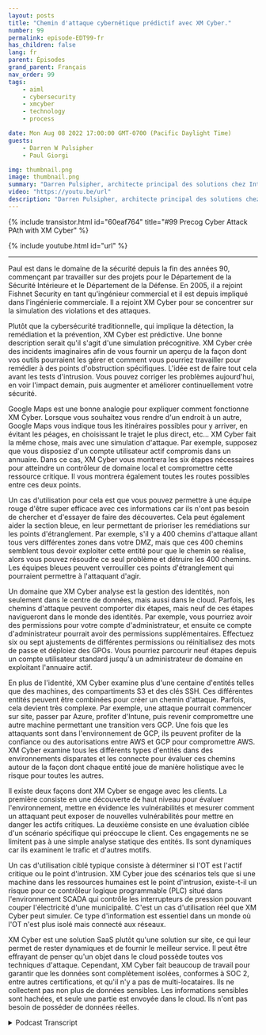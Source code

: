 ```yaml
---
layout: posts
title: "Chemin d'attaque cybernétique prédictif avec XM Cyber."
number: 99
permalink: episode-EDT99-fr
has_children: false
lang: fr
parent: Épisodes
grand_parent: Français
nav_order: 99
tags:
    - aiml
    - cybersecurity
    - xmcyber
    - technology
    - process

date: Mon Aug 08 2022 17:00:00 GMT-0700 (Pacific Daylight Time)
guests:
    - Darren W Pulsipher
    - Paul Giorgi

img: thumbnail.png
image: thumbnail.png
summary: "Darren Pulsipher, architecte principal des solutions chez Intel, et Paul Giorgi, directeur de l'ingénierie des ventes chez XM Cyber, discutent de la façon dont la technologie de XM Cyber peut aider les organisations à découvrir les chemins d'attaque et à réduire les risques."
video: "https://youtu.be/url"
description: "Darren Pulsipher, architecte principal des solutions chez Intel, et Paul Giorgi, directeur de l'ingénierie des ventes chez XM Cyber, discutent de la façon dont la technologie de XM Cyber peut aider les organisations à découvrir les chemins d'attaque et à réduire les risques."
---
```


<div>
{% include transistor.html id="60eaf764" title="#99 Precog Cyber Attack PAth with XM Cyber" %}

{% include youtube.html id="url" %}
</div>

---

Paul est dans le domaine de la sécurité depuis la fin des années 90, commençant par travailler sur des projets pour le Département de la Sécurité Intérieure et le Département de la Défense. En 2005, il a rejoint Fishnet Security en tant qu'ingénieur commercial et il est depuis impliqué dans l'ingénierie commerciale. Il a rejoint XM Cyber pour se concentrer sur la simulation des violations et des attaques.

Plutôt que la cybersécurité traditionnelle, qui implique la détection, la remédiation et la prévention, XM Cyber est prédictive. Une bonne description serait qu'il s'agit d'une simulation précognitive. XM Cyber crée des incidents imaginaires afin de vous fournir un aperçu de la façon dont vos outils pourraient les gérer et comment vous pourriez travailler pour remédier à des points d'obstruction spécifiques. L'idée est de faire tout cela avant les tests d'intrusion. Vous pouvez corriger les problèmes aujourd'hui, en voir l'impact demain, puis augmenter et améliorer continuellement votre sécurité.

Google Maps est une bonne analogie pour expliquer comment fonctionne XM Cyber. Lorsque vous souhaitez vous rendre d'un endroit à un autre, Google Maps vous indique tous les itinéraires possibles pour y arriver, en évitant les péages, en choisissant le trajet le plus direct, etc... XM Cyber fait la même chose, mais avec une simulation d'attaque. Par exemple, supposez que vous disposiez d'un compte utilisateur actif compromis dans un annuaire. Dans ce cas, XM Cyber vous montrera les six étapes nécessaires pour atteindre un contrôleur de domaine local et compromettre cette ressource critique. Il vous montrera également toutes les routes possibles entre ces deux points.

Un cas d'utilisation pour cela est que vous pouvez permettre à une équipe rouge d'être super efficace avec ces informations car ils n'ont pas besoin de chercher et d'essayer de faire des découvertes. Cela peut également aider la section bleue, en leur permettant de prioriser les remédiations sur les points d'étranglement. Par exemple, s'il y a 400 chemins d'attaque allant tous vers différentes zones dans votre DMZ, mais que ces 400 chemins semblent tous devoir exploiter cette entité pour que le chemin se réalise, alors vous pouvez résoudre ce seul problème et détruire les 400 chemins. Les équipes bleues peuvent verrouiller ces points d'étranglement qui pourraient permettre à l'attaquant d'agir.

Un domaine que XM Cyber analyse est la gestion des identités, non seulement dans le centre de données, mais aussi dans le cloud. Parfois, les chemins d'attaque peuvent comporter dix étapes, mais neuf de ces étapes navigueront dans le monde des identités. Par exemple, vous pourriez avoir des permissions pour votre compte d'administrateur, et ensuite ce compte d'administrateur pourrait avoir des permissions supplémentaires. Effectuez six ou sept ajustements de différentes permissions ou réinitialisez des mots de passe et déploiez des GPOs. Vous pourriez parcourir neuf étapes depuis un compte utilisateur standard jusqu'à un administrateur de domaine en exploitant l'annuaire actif.

En plus de l'identité, XM Cyber examine plus d'une centaine d'entités telles que des machines, des compartiments S3 et des clés SSH. Ces différentes entités peuvent être combinées pour créer un chemin d'attaque. Parfois, cela devient très complexe. Par exemple, une attaque pourrait commencer sur site, passer par Azure, profiter d'Intune, puis revenir compromettre une autre machine permettant une transition vers GCP. Une fois que les attaquants sont dans l'environnement de GCP, ils peuvent profiter de la confiance ou des autorisations entre AWS et GCP pour compromettre AWS. XM Cyber examine tous les différents types d'entités dans des environnements disparates et les connecte pour évaluer ces chemins autour de la façon dont chaque entité joue de manière holistique avec le risque pour toutes les autres.

Il existe deux façons dont XM Cyber se engage avec les clients. La première consiste en une découverte de haut niveau pour évaluer l'environnement, mettre en évidence les vulnérabilités et mesurer comment un attaquant peut exposer de nouvelles vulnérabilités pour mettre en danger les actifs critiques. La deuxième consiste en une évaluation ciblée d'un scénario spécifique qui préoccupe le client. Ces engagements ne se limitent pas à une simple analyse statique des entités. Ils sont dynamiques car ils examinent le trafic et d'autres motifs.

Un cas d'utilisation ciblé typique consiste à déterminer si l'OT est l'actif critique ou le point d'intrusion. XM Cyber joue des scénarios tels que si une machine dans les ressources humaines est le point d'intrusion, existe-t-il un risque pour ce contrôleur logique programmable (PLC) situé dans l'environnement SCADA qui contrôle les interrupteurs de pression pouvant couper l'électricité d'une municipalité. C'est un cas d'utilisation réel que XM Cyber peut simuler. Ce type d'information est essentiel dans un monde où l'OT n'est plus isolé mais connecté aux réseaux.

XM Cyber est une solution SaaS plutôt qu'une solution sur site, ce qui leur permet de rester dynamiques et de fournir le meilleur service. Il peut être effrayant de penser qu'un objet dans le cloud possède toutes vos techniques d'attaque. Cependant, XM Cyber fait beaucoup de travail pour garantir que les données sont complètement isolées, conformes à SOC 2, entre autres certifications, et qu'il n'y a pas de multi-locataires. Ils ne collectent pas non plus de données sensibles. Les informations sensibles sont hachées, et seule une partie est envoyée dans le cloud. Ils n'ont pas besoin de posséder de données réelles.



<details>
<summary> Podcast Transcript </summary>

<p></p>

</details>
